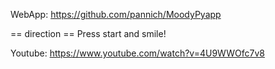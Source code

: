 WebApp:
https://github.com/pannich/MoodyPyapp


== direction ==
Press start and smile!

Youtube:
https://www.youtube.com/watch?v=4U9WWOfc7v8
